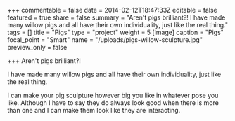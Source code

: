 +++
commentable = false
date = 2014-02-12T18:47:33Z
editable = false
featured = true
share = false
summary = "Aren't pigs brilliant?! I have made many willow pigs and all have their own individuality, just like the real thing."
tags = []
title = "Pigs"
type = "project"
weight = 5
[image]
caption = "Pigs"
focal_point = "Smart"
name = "/uploads/pigs-willow-sculpture.jpg"
preview_only = false

+++
Aren't pigs brilliant?!

I have made many willow pigs and all have their own individuality, just like the real thing.

I can make your pig sculpture however big you like in whatever pose you like. Although I have to say they do always look good when there is more than one and I can make them look like they are interacting.
